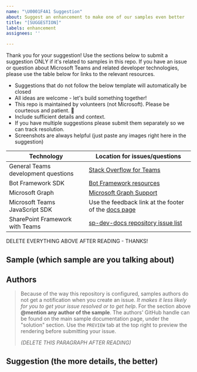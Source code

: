 ```yaml
---
name: "\U0001F4A1 Suggestion"
about: Suggest an enhancement to make one of our samples even better
title: "[SUGGESTION]"
labels: enhancement
assignees: ''

---
```


Thank you for your suggestion! Use the sections below to submit a suggestion ONLY if it's related to samples in this repo. If you have an issue or question about Microsoft Teams and related developer technologies, please use the table below for links to the relevant resources.

- Suggestions that do not follow the below template will automatically be closed
- All ideas are welcome - let's build something together!
- This repo is maintained by volunteers (not Microsoft). Please be courteous and patient. 🙂
- Include sufficient details and context.
- If you have multiple suggestions please submit them separately so we can track resolution.
- Screenshots are always helpful (just paste any images right here in the suggestion)


| Technology | Location for issues/questions |
| --- | --- |
| General Teams development questions | [Stack Overflow for Teams](https://appsource.microsoft.com/en-us/product/office/WA200000739) |
| Bot Framework SDK | [Bot Framework resources](https://docs.microsoft.com/en-us/azure/bot-service/bot-service-resources-links-help?view=azure-bot-service-4.0) |
| Microsoft Graph | [Microsoft Graph Support](https://developer.microsoft.com/en-us/graph/support)  |
| Microsoft Teams JavaScript SDK | Use the feedback link at the footer of the [docs page](https://docs.microsoft.com/en-us/javascript/api/overview/msteams-client?view=msteams-client-js-latest) |
| SharePoint Framework with Teams | [sp-dev-docs repository issue list](https://github.com/SharePoint/sp-dev-docs/issues) |

DELETE EVERYTHING ABOVE AFTER READING - THANKS!

## Sample (which sample are you talking about)


## Authors

> Because of the way this repository is configured, samples authors do not get a notification when you create an issue. *It makes it less likely for you to get your issue resolved or to get help*. For the section above **@mention any author of the sample**. The authors' GitHub handle can be found on the main sample documentation page, under the "solution" section. Use the `PREVIEW` tab at the top right to preview the rendering before submitting your issue.
> 
> _(DELETE THIS PARAGRAPH AFTER READING)_

## Suggestion (the more details, the better)
